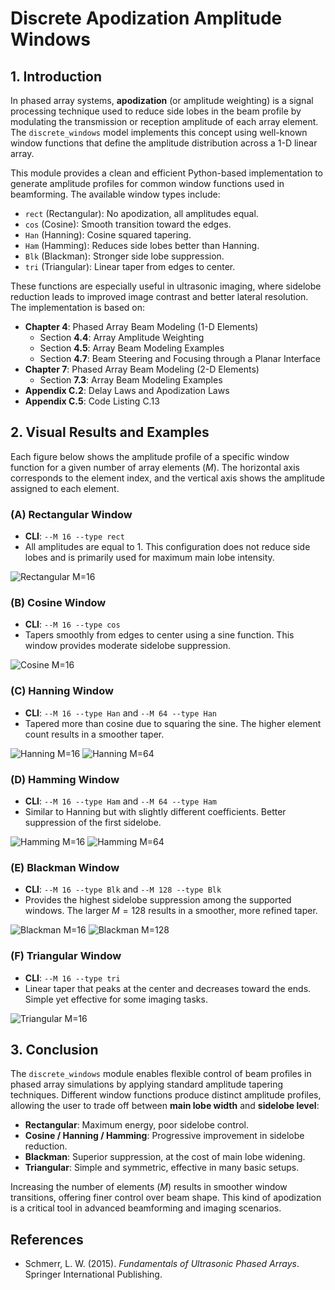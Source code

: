 # **Discrete Apodization Amplitude Windows**

## 1. Introduction

In phased array systems, **apodization** (or amplitude weighting) is a signal processing technique used to reduce side lobes in the beam profile by modulating the transmission or reception amplitude of each array element. The `discrete_windows` model implements this concept using well-known window functions that define the amplitude distribution across a 1-D linear array.

This module provides a clean and efficient Python-based implementation to generate amplitude profiles for common window functions used in beamforming. The available window types include:

- `rect` (Rectangular): No apodization, all amplitudes equal.
- `cos` (Cosine): Smooth transition toward the edges.
- `Han` (Hanning): Cosine squared tapering.
- `Ham` (Hamming): Reduces side lobes better than Hanning.
- `Blk` (Blackman): Stronger side lobe suppression.
- `tri` (Triangular): Linear taper from edges to center.

These functions are especially useful in ultrasonic imaging, where sidelobe reduction leads to improved image contrast and better lateral resolution. The implementation is based on:

- **Chapter 4**: Phased Array Beam Modeling (1-D Elements)
  - Section **4.4**: Array Amplitude Weighting
  - Section **4.5**: Array Beam Modeling Examples
  - Section **4.7**: Beam Steering and Focusing through a Planar Interface
- **Chapter 7**: Phased Array Beam Modeling (2-D Elements)
  - Section **7.3**: Array Beam Modeling Examples
- **Appendix C.2**: Delay Laws and Apodization Laws
- **Appendix C.5**: Code Listing C.13

## 2. Visual Results and Examples

Each figure below shows the amplitude profile of a specific window function for a given number of array elements ($M$). The horizontal axis corresponds to the element index, and the vertical axis shows the amplitude assigned to each element.

### **(A) Rectangular Window**

- **CLI**: `--M 16 --type rect`
- All amplitudes are equal to 1. This configuration does not reduce side lobes and is primarily used for maximum main lobe intensity.

![Rectangular M=16](../../examples/figures/Discrete_windows_rect_M16.png)

### **(B) Cosine Window**

- **CLI**: `--M 16 --type cos`
- Tapers smoothly from edges to center using a sine function. This window provides moderate sidelobe suppression.

![Cosine M=16](../../examples/figures/Discrete_windows_cos_M16.png)

### **(C) Hanning Window**

- **CLI**: `--M 16 --type Han` and `--M 64 --type Han`
- Tapered more than cosine due to squaring the sine. The higher element count results in a smoother taper.

![Hanning M=16](../../examples/figures/Discrete_windows_Han_M16.png)
![Hanning M=64](../../examples/figures/Discrete_windows_Han_M64.png)

### **(D) Hamming Window**

- **CLI**: `--M 16 --type Ham` and `--M 64 --type Ham`
- Similar to Hanning but with slightly different coefficients. Better suppression of the first sidelobe.

![Hamming M=16](../../examples/figures/Discrete_windows_Ham_M16.png)
![Hamming M=64](../../examples/figures/Discrete_windows_Ham_M64.png)

### **(E) Blackman Window**

- **CLI**: `--M 16 --type Blk` and `--M 128 --type Blk`
- Provides the highest sidelobe suppression among the supported windows. The larger $M=128$ results in a smoother, more refined taper.

![Blackman M=16](../../examples/figures/Discrete_windows_Blk_M16.png)
![Blackman M=128](../../examples/figures/Discrete_windows_Blk_M128.png)

### **(F) Triangular Window**

- **CLI**: `--M 16 --type tri`
- Linear taper that peaks at the center and decreases toward the ends. Simple yet effective for some imaging tasks.

![Triangular M=16](../../examples/figures/Discrete_windows_tri_M16.png)

## 3. Conclusion

The `discrete_windows` module enables flexible control of beam profiles in phased array simulations by applying standard amplitude tapering techniques. Different window functions produce distinct amplitude profiles, allowing the user to trade off between **main lobe width** and **sidelobe level**:

- **Rectangular**: Maximum energy, poor sidelobe control.
- **Cosine / Hanning / Hamming**: Progressive improvement in sidelobe reduction.
- **Blackman**: Superior suppression, at the cost of main lobe widening.
- **Triangular**: Simple and symmetric, effective in many basic setups.

Increasing the number of elements ($M$) results in smoother window transitions, offering finer control over beam shape. This kind of apodization is a critical tool in advanced beamforming and imaging scenarios.

## References

- Schmerr, L. W. (2015). *Fundamentals of Ultrasonic Phased Arrays*. Springer International Publishing.
